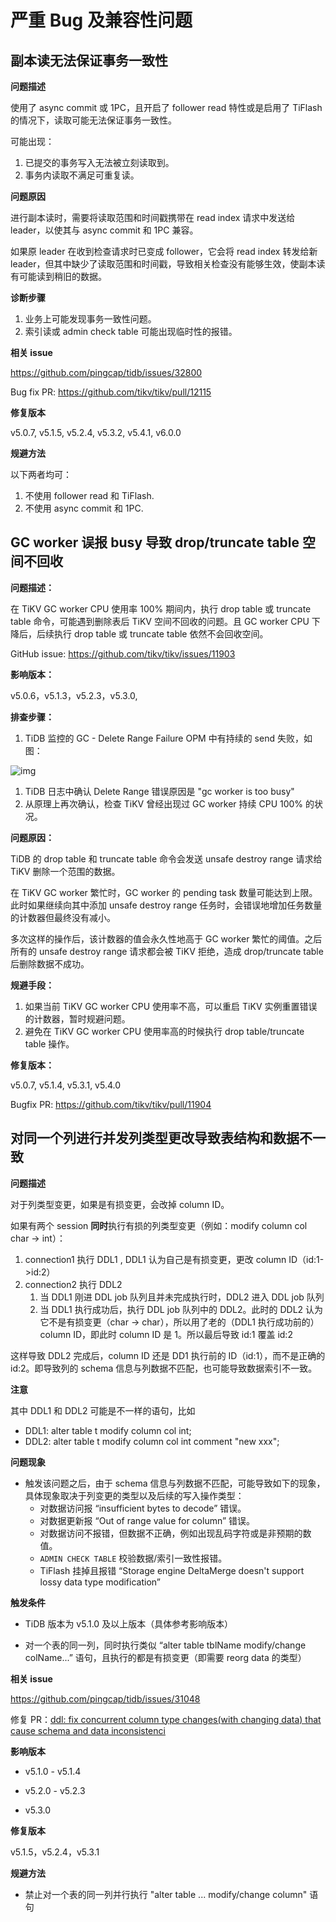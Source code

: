 # 严重 Bug 及兼容性问题

## **副本读无法保证事务一致性**



**问题描述**

使用了 async commit 或 1PC，且开启了 follower read 特性或是启用了 TiFlash 的情况下，读取可能无法保证事务一致性。

可能出现：

1. 已提交的事务写入无法被立刻读取到。
2. 事务内读取不满足可重复读。



**问题原因**

进行副本读时，需要将读取范围和时间戳携带在 read index 请求中发送给 leader，以使其与 async commit 和 1PC 兼容。

如果原 leader 在收到检查请求时已变成 follower，它会将 read index 转发给新 leader，但其中缺少了读取范围和时间戳，导致相关检查没有能够生效，使副本读有可能读到稍旧的数据。



**诊断步骤**

1. 业务上可能发现事务一致性问题。
2. 索引读或 admin check table 可能出现临时性的报错。



**相关 issue**

https://github.com/pingcap/tidb/issues/32800

Bug fix PR: https://github.com/tikv/tikv/pull/12115



**修复版本**

v5.0.7, v5.1.5, v5.2.4, v5.3.2, v5.4.1, v6.0.0



**规避方法**

以下两者均可：

1. 不使用 follower read 和 TiFlash.
2.  不使用 async commit 和 1PC.



## **GC worker 误报 busy 导致 drop/truncate table 空间不回收**

**问题描述：**

在 TiKV GC worker CPU 使用率 100% 期间内，执行 drop table 或 truncate table 命令，可能遇到删除表后 TiKV 空间不回收的问题。且 GC worker CPU 下降后，后续执行 drop table 或 truncate table 依然不会回收空间。

GitHub issue: https://github.com/tikv/tikv/issues/11903



**影响版本：**

v5.0.6，v5.1.3，v5.2.3，v5.3.0,



**排查步骤：**

1. TiDB 监控的 GC - Delete Range Failure OPM 中有持续的 send 失败，如图：

![img](https://pingcap.feishu.cn/space/api/box/stream/download/asynccode/?code=MjNkY2IyNTM1MmFiOWFlODM3MTdmZmU5YWZhYWQ5ZmFfbVRRd0lUQUVlNlRuRFNEemg4UVZqcGVPbHVkdnFxRElfVG9rZW46Ym94Y25zYUEzbnZGb1dJSXcxUWhZSVdSU1kxXzE2NTAxNjU4MDE6MTY1MDE2OTQwMV9WNA)

1. TiDB 日志中确认 Delete Range 错误原因是 "gc worker is too busy"
2. 从原理上再次确认，检查 TiKV 曾经出现过 GC worker 持续 CPU 100% 的状况。



**问题原因：**

TiDB 的 drop table 和 truncate table 命令会发送 unsafe destroy range 请求给 TiKV 删除一个范围的数据。

在 TiKV GC worker 繁忙时，GC worker 的 pending task 数量可能达到上限。此时如果继续向其中添加 unsafe destroy range 任务时，会错误地增加任务数量的计数器但最终没有减小。

多次这样的操作后，该计数器的值会永久性地高于 GC worker 繁忙的阈值。之后所有的 unsafe destroy range 请求都会被 TiKV 拒绝，造成 drop/truncate table 后删除数据不成功。



**规避手段：**

1. 如果当前 TiKV GC worker CPU 使用率不高，可以重启 TiKV 实例重置错误的计数器，暂时规避问题。
2. 避免在 TiKV GC worker CPU 使用率高的时候执行 drop table/truncate table 操作。



**修复版本：**

v5.0.7, v5.1.4, v5.3.1, v5.4.0

Bugfix PR: https://github.com/tikv/tikv/pull/11904





## **对同一个列进行并发列类型更改导致表结构和数据不一致**

**问题描述**

对于列类型变更，如果是有损变更，会改掉 column ID。

如果有两个 session **同时**执行有损的列类型变更（例如：modify column col char -> int）：

1. connection1 执行 DDL1 , DDL1 认为自己是有损变更，更改 column ID（id:1->id:2）
2. connection2 执行 DDL2
   1. 当 DDL1 刚进 DDL job 队列且并未完成执行时，DDL2 进入 DDL job 队列
   2. 当 DDL1 执行成功后，执行 DDL job 队列中的 DDL2。此时的 DDL2 认为它不是有损变更（char -> char），所以用了老的（DDL1 执行成功前的）column ID，即此时 column ID 是 1。所以最后导致 id:1 覆盖 id:2

这样导致 DDL2 完成后，column ID 还是 DD1 执行前的 ID（id:1），而不是正确的 id:2。即导致列的 schema 信息与列数据不匹配，也可能导致数据索引不一致。

**注意**

其中 DDL1 和 DDL2 可能是不一样的语句，比如 

- DDL1: alter table t modify column col int; 
- DDL2: alter table t modify column col int comment "new xxx"; 



**问题现象**

- 触发该问题之后，由于 schema 信息与列数据不匹配，可能导致如下的现象，具体现象取决于列变更的类型以及后续的写入操作类型：
  - 对数据访问报 “insufficient bytes to decode” 错误。
  - 对数据更新报 “Out of range value for column” 错误。
  - 对数据访问不报错，但数据不正确，例如出现乱码字符或是非预期的数值。
  - `ADMIN CHECK TABLE` 校验数据/索引一致性报错。
  - TiFlash 挂掉且报错 “Storage engine DeltaMerge doesn't support lossy data type modification” 



**触发条件**

- TiDB 版本为 v5.1.0 及以上版本（具体参考影响版本）

- 对一个表的同一列，同时执行类似 “alter table tblName modify/change colName...” 语句，且执行的都是有损变更（即需要 reorg data 的类型）



**相关 issue**

https://github.com/pingcap/tidb/issues/31048 

修复 PR：[ddl: fix concurrent column type changes(with changing data) that cause schema and data inconsistenci](https://github.com/pingcap/tidb/pull/31051)



**影响版本**

- v5.1.0 - v5.1.4

- v5.2.0 - v5.2.3

- v5.3.0



**修复版本**

v5.1.5，v5.2.4，v5.3.1



**规避方法**

- 禁止对一个表的同一列并行执行 "alter table ... modify/change column" 语句